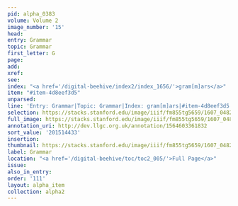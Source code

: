 ```yaml
---
pid: alpha_0383
volume: Volume 2
image_number: '15'
head:
entry: Grammar
topic: Grammar
first_letter: G
page:
add:
xref:
see:
index: "<a href='/digital-beehive/index2/index_1656/'>gram[m]ars</a>"
item: "#item-4d8eef3d5"
unparsed:
line: 'Entry: Grammar|Topic: Grammar|Index: gram[m]ars|#item-4d8eef3d5'
selection: https://stacks.stanford.edu/image/iiif/fm855tg5659/1607_0482/431,4433,2991,484/full/0/default.jpg
full_image: https://stacks.stanford.edu/image/iiif/fm855tg5659/1607_0482/full/full/0/default.jpg
annotation_uri: http://dev.llgc.org.uk/annotation/1564603361832
sort_value: '201514433'
insertion:
thumbnail: https://stacks.stanford.edu/image/iiif/fm855tg5659/1607_0482/431,4433,600,180/250,/0/default.jpg
label: Grammar
location: "<a href='/digital-beehive/toc/toc2_005/'>Full Page</a>"
issue:
also_in_entry:
order: '111'
layout: alpha_item
collection: alpha2
---
```

